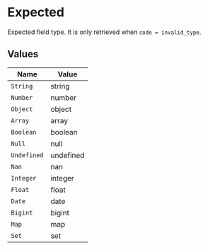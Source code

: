 # Expected

Expected field type. It is only retrieved when `code = invalid_type`.


## Values

| Name        | Value       |
| ----------- | ----------- |
| `String`    | string      |
| `Number`    | number      |
| `Object`    | object      |
| `Array`     | array       |
| `Boolean`   | boolean     |
| `Null`      | null        |
| `Undefined` | undefined   |
| `Nan`       | nan         |
| `Integer`   | integer     |
| `Float`     | float       |
| `Date`      | date        |
| `Bigint`    | bigint      |
| `Map`       | map         |
| `Set`       | set         |